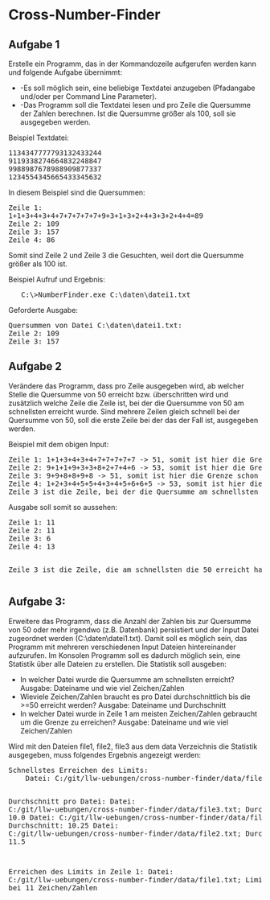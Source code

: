 <h1>Cross-Number-Finder</h1>

<h2>Aufgabe 1</h2>
<p>
Erstelle ein Programm, das in der Kommandozeile aufgerufen werden kann und folgende Aufgabe übernimmt:
<ul>
<li> -Es soll möglich sein, eine beliebige Textdatei anzugeben (Pfadangabe und/oder per Command Line Parameter).</li>
<li> -Das Programm soll die Textdatei lesen und pro Zeile die Quersumme der Zahlen berechnen. Ist die Quersumme größer als 100, soll sie ausgegeben werden.
</ul>

<p>
Beispiel Textdatei:
<pre>
1134347777793132433244
9119338274664832248847
9988987678988909877337
1234554345665433345632
</pre>
In diesem Beispiel sind die Quersummen: 
<pre>
Zeile 1: 
1+1+3+4+3+4+7+7+7+7+7+9+3+1+3+2+4+3+3+2+4+4=89
Zeile 2: 109
Zeile 3: 157
Zeile 4: 86
</pre>
Somit sind Zeile 2 und Zeile 3 die Gesuchten, weil dort die Quersumme größer als 100 ist.
</p>
<p>
Beispiel Aufruf und Ergebnis:
<pre>
   C:\>NumberFinder.exe C:\daten\datei1.txt
</pre>
Geforderte Ausgabe:
<pre>
Quersummen von Datei C:\daten\datei1.txt:
Zeile 2: 109
Zeile 3: 157
</pre>

</p>
</p>

<h2>Aufgabe 2</h2>
<p>
Verändere das Programm, dass pro Zeile ausgegeben wird, ab welcher Stelle die Quersumme von 50 erreicht bzw. überschritten wird und zusätzlich welche Zeile die Zeile ist, bei der die Quersumme von 50 
am schnellsten erreicht wurde. Sind mehrere Zeilen gleich schnell bei der Quersumme von 50, soll die erste Zeile bei der das der Fall ist, ausgegeben werden.
<p>
Beispiel mit dem obigen Input:
<pre>
Zeile 1: 1+1+3+4+3+4+7+7+7+7+7 -> 51, somit ist hier die Grenze überschritten und das sind somit 11 Zahlen: Ergebnis somit 11
Zeile 2: 9+1+1+9+3+3+8+2+7+4+6 -> 53, somit ist hier die Grenze auch bei 11 Zahlen überschritten: Ergegebnis somit auch 11
Zeile 3: 9+9+8+8+9+8 -> 51, somit ist hier die Grenze schon nach 6 Zahlen überschritten: Ergebnis 6
Zeile 4: 1+2+3+4+5+5+4+3+4+5+6+6+5 -> 53, somit ist hier die Grenze nach 13 Zahlen überschritten: Ergebnis somit 13
Zeile 3 ist die Zeile, bei der die Quersumme am schnellsten erreicht wurde.
</pre>
Ausgabe soll somit so aussehen:
<pre>
Zeile 1: 11
Zeile 2: 11
Zeile 3: 6
Zeile 4: 13

Zeile 3 ist die Zeile, die am schnellsten die 50 erreicht hat
</pre>
</p>
</p>
<h2>Aufgabe 3:</h2>
<p>
Erweitere das Programm, dass die Anzahl der Zahlen bis zur Quersumme von 50 oder mehr irgendwo (z.B. Datenbank) persistiert und der Input Datei zugeordnet werden (C:\daten\datei1.txt). Damit soll es möglich sein, das Programm mit mehreren verschiedenen Input Dateien hintereinander aufzurufen.
Im Konsolen Programm soll es dadurch möglich sein, eine Statistik über alle Dateien zu erstellen. Die Statistik soll ausgeben:<br>
<ul>
<li>In welcher Datei wurde die Quersumme am schnellsten erreicht? Ausgabe: Dateiname und wie viel Zeichen/Zahlen</li>
<li>Wieviele Zeichen/Zahlen braucht es pro Datei durchschnittlich bis die >=50 erreicht werden? Ausgabe: Dateiname und Durchschnitt</li>
<li>In welcher Datei wurde in Zeile 1 am meisten Zeichen/Zahlen gebraucht um die Grenze zu erreichen? Ausgabe: Dateiname und wie viel Zeichen/Zahlen</li>
</ul>
Wird mit den Dateien file1, file2, file3 aus dem data Verzeichnis die Statistik ausgegeben, muss folgendes Ergebnis angezeigt werden:
<pre>
Schnellstes Erreichen des Limits:
	Datei: C:/git/llw-uebungen/cross-number-finder/data/file1.txt; Limit erreicht bei 6 Zeichen/Zahlen

Durchschnitt pro Datei:
	Datei: C:/git/llw-uebungen/cross-number-finder/data/file3.txt; Durchschnitt: 10.0
	Datei: C:/git/llw-uebungen/cross-number-finder/data/file1.txt; Durchschnitt: 10.25
	Datei: C:/git/llw-uebungen/cross-number-finder/data/file2.txt; Durchschnitt: 11.5

Erreichen des Limits in Zeile 1:
	Datei: C:/git/llw-uebungen/cross-number-finder/data/file1.txt; Limit erreicht bei 11 Zeichen/Zahlen
</pre>
</p>
